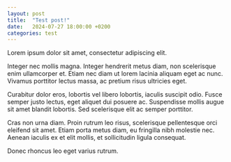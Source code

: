 ```yaml
---
layout: post
title:  "Test post!"
date:   2024-07-27 18:00:00 +0200
categories: test
---
```

Lorem ipsum dolor sit amet, consectetur adipiscing elit.

Integer nec mollis magna. Integer hendrerit metus diam, non scelerisque enim ullamcorper et. Etiam nec diam ut lorem lacinia aliquam eget ac nunc. Vivamus porttitor lectus massa, ac pretium risus ultricies eget.

Curabitur dolor eros, lobortis vel libero lobortis, iaculis suscipit odio. Fusce semper justo lectus, eget aliquet dui posuere ac. Suspendisse mollis augue sit amet blandit lobortis. Sed scelerisque elit ac semper porttitor.

Cras non urna diam. Proin rutrum leo risus, scelerisque pellentesque orci eleifend sit amet. Etiam porta metus diam, eu fringilla nibh molestie nec. Aenean iaculis ex et elit mollis, et sollicitudin ligula consequat.

Donec rhoncus leo eget varius rutrum.
